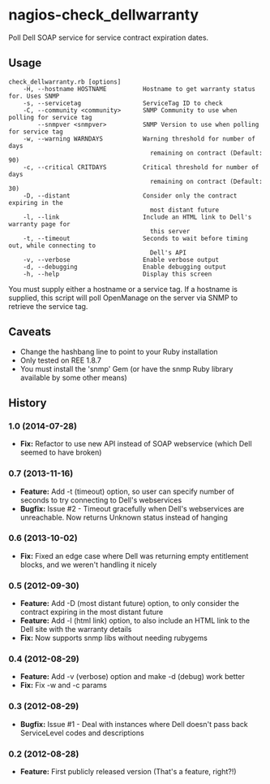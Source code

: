 nagios-check_dellwarranty
=========================

Poll Dell SOAP service for service contract expiration dates.

Usage
-------
    check_dellwarranty.rb [options]
        -H, --hostname HOSTNAME          Hostname to get warranty status for. Uses SNMP
        -s, --servicetag                 ServiceTag ID to check
        -C, --community <community>      SNMP Community to use when polling for service tag
            --snmpver <snmpver>          SNMP Version to use when polling for service tag
        -w, --warning WARNDAYS           Warning threshold for number of days
                                           remaining on contract (Default: 90)
        -c, --critical CRITDAYS          Critical threshold for number of days
                                           remaining on contract (Default: 30)
        -D, --distant                    Consider only the contract expiring in the
                                           most distant future
        -l, --link                       Include an HTML link to Dell's warranty page for
                                           this server
        -t, --timeout                    Seconds to wait before timing out, while connecting to
                                           Dell's API
        -v, --verbose                    Enable verbose output
        -d, --debugging                  Enable debugging output
        -h, --help                       Display this screen

You must supply either a hostname or a service tag. If a hostname is supplied, this script will
poll OpenManage on the server via SNMP to retrieve the service tag.

Caveats
-------
* Change the hashbang line to point to your Ruby installation
* Only tested on REE 1.8.7
* You must install the 'snmp' Gem (or have the snmp Ruby library available by some other means)

History
------------
### 1.0 (2014-07-28)
* **Fix:** Refactor to use new API instead of SOAP webservice (which Dell seemed to have broken)

### 0.7 (2013-11-16)
* **Feature:** Add -t (timeout) option, so user can specify number of seconds to try connecting to Dell's webservices
* **Bugfix:** Issue #2 - Timeout gracefully when Dell's webservices are unreachable. Now returns Unknown status instead of hanging

### 0.6 (2013-10-02)
* **Fix:** Fixed an edge case where Dell was returning empty entitlement blocks, and we weren't handling it nicely

### 0.5 (2012-09-30)
* **Feature:** Add -D (most distant future) option, to only consider the contract expiring in the most distant future
* **Feature:** Add -l (html link) option, to also include an HTML link to the Dell site with the warranty details
* **Fix:** Now supports snmp libs without needing rubygems

### 0.4 (2012-08-29)
* **Feature:** Add -v (verbose) option and make -d (debug) work better  
* **Fix:** Fix -w and -c params

### 0.3 (2012-08-29)
* **Bugfix:** Issue #1 - Deal with instances where Dell doesn't pass back ServiceLevel codes and descriptions

### 0.2 (2012-08-28)
* **Feature:** First publicly released version (That's a feature, right?!)
